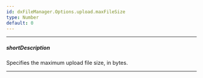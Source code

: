 ```yaml
---
id: dxFileManager.Options.upload.maxFileSize
type: Number
default: 0
---
```

---
##### shortDescription
Specifies the maximum upload file size, in bytes.

---
